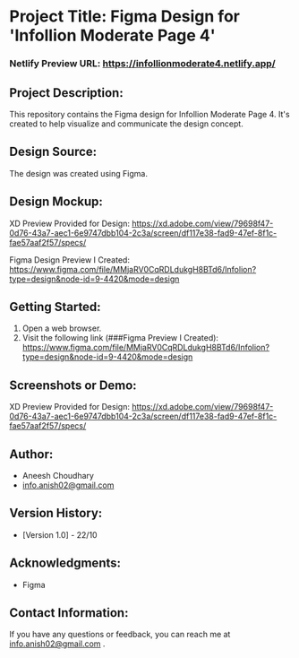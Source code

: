 
# Project Title: Figma Design for 'Infollion Moderate Page 4'

### Netlify Preview URL: https://infollionmoderate4.netlify.app/

## Project Description:
This repository contains the Figma design for Infollion Moderate Page 4. It's created to help visualize and communicate the design concept.

## Design Source:
The design was created using Figma.

## Design Mockup:
XD Preview Provided for Design: https://xd.adobe.com/view/79698f47-0d76-43a7-aec1-6e9747dbb104-2c3a/screen/df117e38-fad9-47ef-8f1c-fae57aaf2f57/specs/

Figma Design Preview I Created: https://www.figma.com/file/MMjaRV0CqRDLdukgH8BTd6/Infolion?type=design&node-id=9-4420&mode=design


## Getting Started:
1. Open a web browser.
2. Visit the following link (###Figma Preview I Created): https://www.figma.com/file/MMjaRV0CqRDLdukgH8BTd6/Infolion?type=design&node-id=9-4420&mode=design

## Screenshots or Demo:
XD Preview Provided for Design: https://xd.adobe.com/view/79698f47-0d76-43a7-aec1-6e9747dbb104-2c3a/screen/df117e38-fad9-47ef-8f1c-fae57aaf2f57/specs/

## Author:
- Aneesh Choudhary
- info.anish02@gmail.com

## Version History:
- [Version 1.0] - 22/10

## Acknowledgments:
- Figma

## Contact Information:
If you have any questions or feedback, you can reach me at info.anish02@gmail.com .
